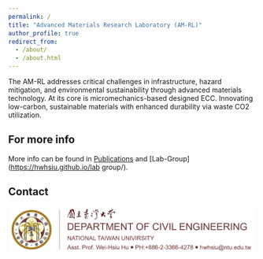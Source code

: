 ```yaml
---
permalink: /
title: "Advanced Materials Research Laboratory (AM-RL)"
author_profile: true
redirect_from: 
  - /about/
  - /about.html
---
```


The AM-RL addresses critical challenges in infrastructure, hazard mitigation, and environmental sustainability through advanced materials technology. At its core is micromechanics-based designed ECC. Innovating low-carbon, sustainable materials with enhanced durability via waste CO2 utilization.

For more info
------
More info can be found in [Publications](https://hwhsiu.github.io/publications/) and [Lab-Group](https://hwhsiu.github.io/lab group/).

Contact
-----
![Info](/images/contact.png)

